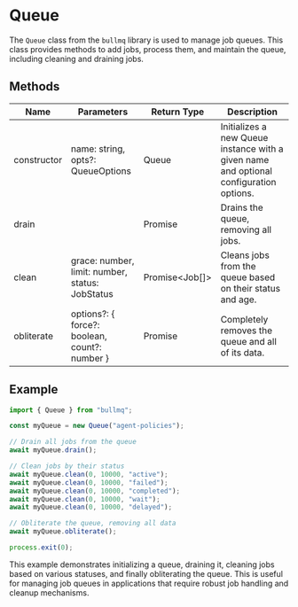 # Queue

The `Queue` class from the `bullmq` library is used to manage job queues. This class provides methods to add jobs, process them, and maintain the queue, including cleaning and draining jobs.

## Methods

| Name       | Parameters                  | Return Type | Description                                           |
|------------|-----------------------------|-------------|-------------------------------------------------------|
| constructor| name: string, opts?: QueueOptions | Queue      | Initializes a new Queue instance with a given name and optional configuration options. |
| drain      |                             | Promise<void> | Drains the queue, removing all jobs.                 |
| clean      | grace: number, limit: number, status: JobStatus | Promise<Job[]> | Cleans jobs from the queue based on their status and age. |
| obliterate | options?: { force?: boolean, count?: number } | Promise<void> | Completely removes the queue and all of its data.    |

## Example

```typescript
import { Queue } from "bullmq";

const myQueue = new Queue("agent-policies");

// Drain all jobs from the queue
await myQueue.drain();

// Clean jobs by their status
await myQueue.clean(0, 10000, "active");
await myQueue.clean(0, 10000, "failed");
await myQueue.clean(0, 10000, "completed");
await myQueue.clean(0, 10000, "wait");
await myQueue.clean(0, 10000, "delayed");

// Obliterate the queue, removing all data
await myQueue.obliterate();

process.exit(0);
```

This example demonstrates initializing a queue, draining it, cleaning jobs based on various statuses, and finally obliterating the queue. This is useful for managing job queues in applications that require robust job handling and cleanup mechanisms.